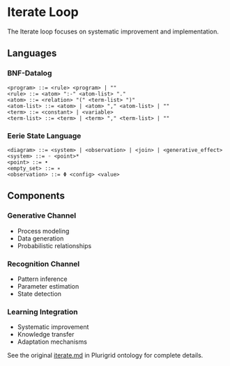 # Iterate Loop

The Iterate loop focuses on systematic improvement and implementation.

## Languages

### BNF-Datalog
```
<program> ::= <rule> <program> | ""
<rule> ::= <atom> ":-" <atom-list> "."
<atom> ::= <relation> "(" <term-list> ")"
<atom-list> ::= <atom> | <atom> "," <atom-list> | ""
<term> ::= <constant> | <variable>
<term-list> ::= <term> | <term> "," <term-list> | ""
```

### Eerie State Language
```
<diagram> ::= <system> | <observation> | <join> | <generative_effect>
<system> ::= ◦ <point>*
<point> ::= •
<empty_set> ::= ∗
<observation> ::= Φ <config> <value>
```

## Components

### Generative Channel
- Process modeling
- Data generation
- Probabilistic relationships

### Recognition Channel
- Pattern inference
- Parameter estimation
- State detection

### Learning Integration
- Systematic improvement
- Knowledge transfer
- Adaptation mechanisms

See the original [iterate.md](https://github.com/plurigrid/ontology/blob/main/loops/iterate.md) in Plurigrid ontology for complete details.